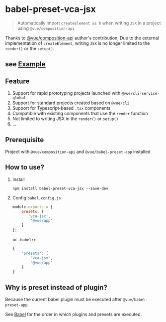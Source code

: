 # babel-preset-vca-jsx
> Automatically import `createElement as h` when writing `JSX` in a project using `@vue/composition-api`

Thanks to [@vue/composition-api](https://github.com/vuejs/composition-api) author's contribution, Due to the external implementation of `createElement`, writing `JSX` is no longer limited to the `render()` or the `setup()`.

## see [Example](https://codesandbox.io/s/babel-preset-vca-jsx-example-7k5xs)


## Feature

1. Support for rapid prototyping projects launched with `@vue/cli-service-global`
1. Support for standard projects created based on `@vue/cli`
1. Support for Typescript-based `.tsx` components
1. Compatible with existing components that use the `render` function
1. Not limited to writing JSX in the `render()` or `setup()`
1. ...



## Prerequisite

Project with `@vue/composition-api` and `@vue/babel-preset-app` installed



## How to use?

1. Install

    ```shell
    npm install babel-preset-vca-jsx --save-dev
    ```

1. Config `babel.config.js`

    ```javascript
    module.exports = {
        presets: [
           'vca-jsx',
            '@vue/app'
        ]
    };
    ```

   or `.babelrc`

   ```javascript
   {
       "presets": [
           "vca-jsx",
           "@vue/app"
       ]
   }
   ```


## Why is preset instead of plugin?

Because the current babel plugin must be executed after `@vue/babel-preset-app`.

See [Babel](https://babeljs.io/docs/en/plugins#plugin-ordering) for the order in which plugins and presets are executed.
